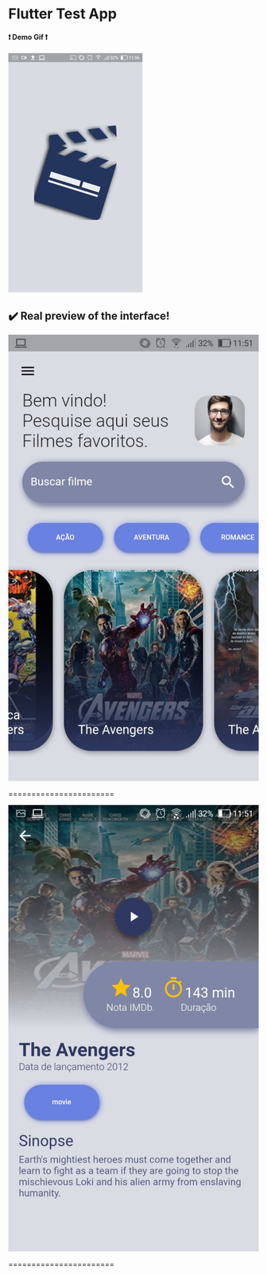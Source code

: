 Flutter Test App
=======================
#### ❗️ Demo Gif ❗️

![](https://github.com/maickom88/case-mobile/blob/master/demo_gif/Animated%20GIF-downsized_large.gif?raw=true)



## ✔️ Real preview of the interface!

![](https://github.com/maickom88/case-mobile/blob/master/screenshots/Screenshot_20200718-115151.jpg?raw=true)

=======================

![](https://github.com/maickom88/case-mobile/blob/master/screenshots/Screenshot_20200718-115158.jpg?raw=true)

=======================
